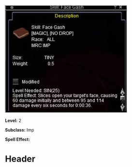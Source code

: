 <!-- TITLE: Face Gash -->
<!-- SUBTITLE: A maiming strike that causes damage over time. -->

![Face Gash](/uploads/imp/face-gash.jpg "Face Gash")
<!-- TITLE: Skill:  -->
<!-- SUBTITLE:  -->

**Level:** 2

**Subclass:** Imp

**Spell Effect:**

# Header